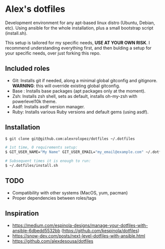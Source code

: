 # Alex's dotfiles
Development environment for any apt-based linux distro (Ubuntu, Debian, etc).
Using ansible for the whole installation, plus a small bootstrap script (install.sh).

This setup is tailored for my specific needs, **USE AT YOUR OWN RISK**.
I recommend understanding everything first, and then bulding a setup for your specific needs, over just forking this repo.

## Included roles
- Git: Installs git if needed, along a minimal global gitconfig and gitignore. **WARNING**: this will override existing global gitconfig.
- Base : Installs base packages (apt packages only at the moment).
- Zsh: Installs zsh shell, sets as default, installs oh-my-zsh with powerlevel10k theme.
- Asdf: Installs asdf version manager.
- Ruby: Installs various Ruby versions and default gems (using asdf).

## Installation

```bash
$ git clone git@github.com:alexrolopez/dotfiles ~/.dotfiles

# 1st time, 0 requirements setup:
$ GIT_USER_NAME="My Name" GIT_USER_EMAIL="my_email@example.com" ~/.dotfiles/install.sh

# Subsequent times it is enough to run:
$ ~/.dotfiles/install.sh
```

## TODO
- Compatibility with other systems (MacOS, yum, pacman)
- Proper dependencies between roles/tags

## Inspiration
- https://medium.com/espinola-designs/manage-your-dotfiles-with-ansible-6dbedd5532bb (https://github.com/kespinola/dotfiles)
- https://snow-dev.com/posts/next-level-dotfiles-with-ansible.html 
- https://github.com/alexdesousa/dotfiles
